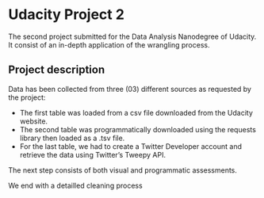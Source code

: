 # Udacity Project 2

The second project submitted for the Data Analysis Nanodegree of Udacity. It consist of an in-depth application of the wrangling process.

## Project description
Data has been collected from three (03) different sources as requested by the project:

- The first table was loaded from a csv file downloaded from the Udacity website.
- The second table was programmatically downloaded using the requests library then loaded as a .tsv file.
- For the last table, we had to create a Twitter Developer account and retrieve the data using Twitter’s Tweepy API.

The next step consists of both visual and programmatic assessments.

We end with a detailled cleaning process